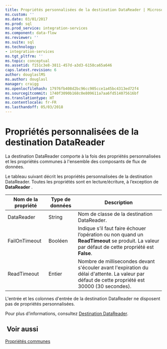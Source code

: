 ```yaml
---
title: Propriétés personnalisées de la destination DataReader | Microsoft Docs
ms.custom: ''
ms.date: 03/01/2017
ms.prod: sql
ms.prod_service: integration-services
ms.component: data-flow
ms.reviewer: ''
ms.suite: sql
ms.technology:
- integration-services
ms.tgt_pltfrm: ''
ms.topic: conceptual
ms.assetid: f151c3e8-3811-457d-a3d3-6158ca65a646
caps.latest.revision: 6
author: douglaslMS
ms.author: douglasl
manager: craigg
ms.openlocfilehash: 17976fb408d2bc96cc905cce1a45bc4313ed72f4
ms.sourcegitcommit: 1740f3090b168c0e809611a7aa6fd514075616bf
ms.translationtype: HT
ms.contentlocale: fr-FR
ms.lasthandoff: 05/03/2018
---
```

# <a name="datareader-destination-custom-properties"></a>Propriétés personnalisées de la destination DataReader
  La destination DataReader comporte à la fois des propriétés personnalisées et les propriétés communes à l'ensemble des composants de flux de données.  
  
 Le tableau suivant décrit les propriétés personnalisées de la destination DataReader. Toutes les propriétés sont en lecture/écriture, à l’exception de **DataReader** .  
  
|Nom de la propriété|Type de données|Description|  
|-------------------|---------------|-----------------|  
|DataReader|String|Nom de classe de la destination DataReader.|  
|FailOnTimeout|Booléen|Indique s’il faut faire échouer l’opération ou non quand un **ReadTimeout** se produit. La valeur par défaut de cette propriété est **False**.|  
|ReadTimeout|Entier|Nombre de millisecondes devant s'écouler avant l'expiration du délai d'attente. La valeur par défaut de cette propriété est 30000 (30 secondes).|  
  
 L'entrée et les colonnes d'entrée de la destination DataReader ne disposent pas de propriétés personnalisées.  
  
 Pour plus d’informations, consultez [Destination DataReader](../../integration-services/data-flow/datareader-destination.md).  
  
## <a name="see-also"></a> Voir aussi  
 [Propriétés communes](http://msdn.microsoft.com/library/51973502-5cc6-4125-9fce-e60fa1b7b796)  
  
  
